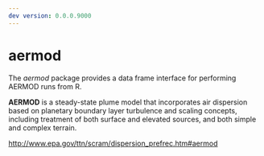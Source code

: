 ```yaml
---  
dev version: 0.0.0.9000  
---  
```



aermod
=======


The _aermod_ package provides a data frame interface for performing AERMOD runs from R. 


**AERMOD** is a steady-state plume model that incorporates air dispersion based on planetary boundary layer turbulence and scaling concepts, including treatment of both surface and elevated sources, and both simple and complex terrain.  

http://www.epa.gov/ttn/scram/dispersion_prefrec.htm#aermod
